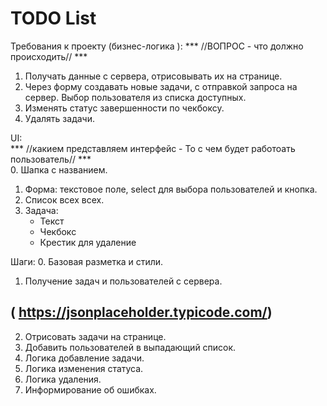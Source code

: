# TODO List

 
Требования к проекту (бизнес-логика ):
*** //ВОПРОС - что должно происходить// ***
1. Получать данные с сервера, отрисовывать их на странице.
2. Через форму создавать новые задачи, с отправкой запроса на сервер.
   Выбор пользователя из списка доступных.
3. Изменять статус завершенности по чекбоксу.
4. Удалять задачи.

 
UI:     
*** //какием представляем интерфейс  - То с чем будет работоать пользователь// ***        
0. Шапка с названием.
1. Форма: текстовое поле, select для выбора пользователей и кнопка.
2. Список всех всех.
3. Задача:
   - Текст
   - Чекбокс
   - Крестик для удаление

Шаги:
0. Базовая разметка и стили.
1. Получение задач и пользователей с сервера.
## ( https://jsonplaceholder.typicode.com/)
2. Отрисовать задачи на странице.
3. Добавить пользователей в выпадающий список.
4. Логика добавление задачи.
5. Логика изменения статуса.
6. Логика удаления.
7. Информирование об ошибках.
